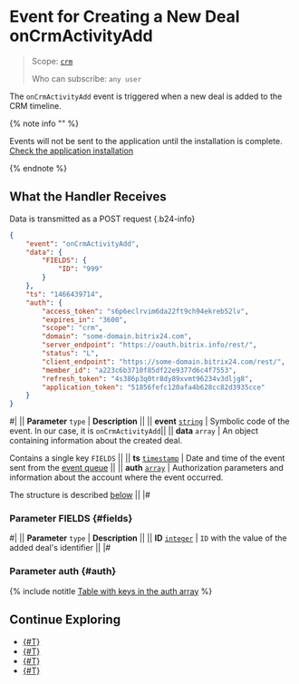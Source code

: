 # Event for Creating a New Deal onCrmActivityAdd

> Scope: [`crm`](../../../../scopes/permissions.md)
>
> Who can subscribe: `any user`

The `onCrmActivityAdd` event is triggered when a new deal is added to the CRM timeline.

{% note info "" %}

Events will not be sent to the application until the installation is complete. [Check the application installation](../../../../../settings/app-installation/installation-finish.md)

{% endnote %}

## What the Handler Receives

Data is transmitted as a POST request {.b24-info}

```json
{
    "event": "onCrmActivityAdd",
    "data": {
        "FIELDS": {
            "ID": "999"
        }
    },
    "ts": "1466439714",
    "auth": {
        "access_token": "s6p6eclrvim6da22ft9ch94ekreb52lv",
        "expires_in": "3600",
        "scope": "crm",
        "domain": "some-domain.bitrix24.com",
        "server_endpoint": "https://oauth.bitrix.info/rest/",
        "status": "L",
        "client_endpoint": "https://some-domain.bitrix24.com/rest/",
        "member_id": "a223c6b3710f85df22e9377d6c4f7553",
        "refresh_token": "4s386p3q0tr8dy89xvmt96234v3dljg8",
        "application_token": "51856fefc120afa4b628cc82d3935cce"
    }
}
```

#|
|| **Parameter**
`type` | **Description** ||
|| **event**
[`string`](../../../data-types.md) | Symbolic code of the event. In our case, it is `onCrmActivityAdd`||
|| **data**
`array` | An object containing information about the created deal.

Contains a single key `FIELDS` ||
|| **ts**
[`timestamp`](../../../data-types.md) | Date and time of the event sent from the [event queue](../../../../events/index.md) ||
|| **auth**
[`array`](../../../data-types.md) | Authorization parameters and information about the account where the event occurred.

The structure is described [below](#auth) ||
|#

### Parameter FIELDS {#fields}

#|
|| **Parameter**
`type` | **Description** ||
|| **ID**
[`integer`](../../../data-types.md) | `ID` with the value of the added deal's identifier ||
|#

### Parameter auth {#auth}

{% include notitle [Table with keys in the auth array](../../../../../_includes/auth-params-in-events.md) %}

## Continue Exploring 

- [{#T}](../../../../events/index.md)
- [{#T}](../../../../events/event-bind.md)
- [{#T}](./on-crm-activity-update.md)
- [{#T}](./on-crm-activity-delete.md)